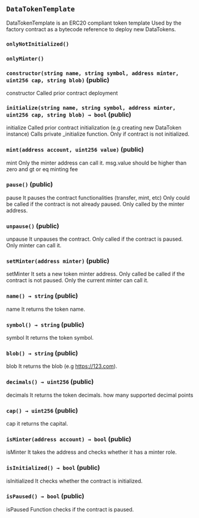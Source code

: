 ## `DataTokenTemplate`



DataTokenTemplate is an ERC20 compliant token template
Used by the factory contract as a bytecode reference to 
deploy new DataTokens.

### `onlyNotInitialized()`





### `onlyMinter()`






### `constructor(string name, string symbol, address minter, uint256 cap, string blob)` (public)



constructor
Called prior contract deployment


### `initialize(string name, string symbol, address minter, uint256 cap, string blob) → bool` (public)



initialize
Called prior contract initialization (e.g creating new DataToken instance)
Calls private _initialize function. Only if contract is not initialized.


### `mint(address account, uint256 value)` (public)



mint
Only the minter address can call it.
msg.value should be higher than zero and gt or eq minting fee


### `pause()` (public)



pause
It pauses the contract functionalities (transfer, mint, etc)
Only could be called if the contract is not already paused.
Only called by the minter address.

### `unpause()` (public)



unpause
It unpauses the contract.
Only called if the contract is paused.
Only minter can call it.

### `setMinter(address minter)` (public)



setMinter
It sets a new token minter address.
Only called be called if the contract is not paused.
Only the current minter can call it.


### `name() → string` (public)



name
It returns the token name.


### `symbol() → string` (public)



symbol
It returns the token symbol.


### `blob() → string` (public)



blob
It returns the blob (e.g https://123.com).


### `decimals() → uint256` (public)



decimals
It returns the token decimals.
how many supported decimal points


### `cap() → uint256` (public)



cap
it returns the capital.


### `isMinter(address account) → bool` (public)



isMinter
It takes the address and checks whether it has a minter role.


### `isInitialized() → bool` (public)



isInitialized
It checks whether the contract is initialized.


### `isPaused() → bool` (public)



isPaused
Function checks if the contract is paused.



